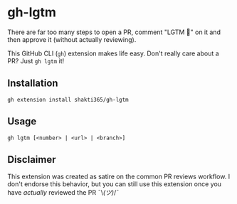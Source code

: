 # gh-lgtm

There are far too many steps to open a PR, comment "LGTM 🚀" on it and then approve it (without actually reviewing).

This GitHub CLI (`gh`) extension makes life easy. Don't really care about a PR? Just `gh lgtm` it!

## Installation
```
gh extension install shakti365/gh-lgtm
```

## Usage
```
gh lgtm [<number> | <url> | <branch>]
```

## Disclaimer

This extension was created as satire on the common PR reviews workflow. I don't endorse this behavior, but you can still use this extension once you have _actually_ reviewed the PR ¯\\_(ツ)_/¯
